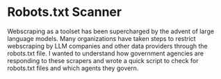 # Robots.txt Scanner

Webscraping as a toolset has been supercharged by the advent of large language models. Many organizations have taken steps to restrict webscraping by LLM companies and other data providers through the robots.txt file. I wanted to understand how government agencies are responding to these scrapers and wrote a quick script to check for robots.txt files and which agents they govern. 

